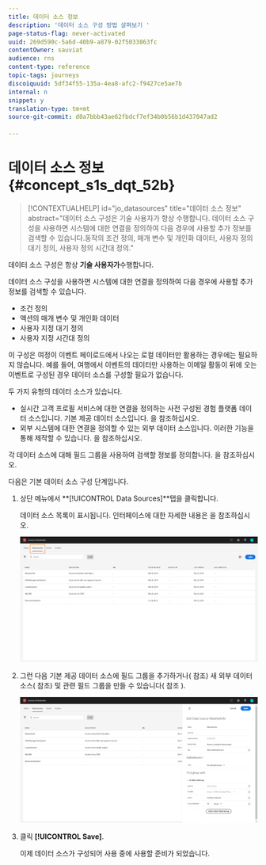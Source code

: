 ```yaml
---
title: 데이터 소스 정보
description: '데이터 소스 구성 방법 살펴보기 '
page-status-flag: never-activated
uuid: 269d590c-5a6d-40b9-a879-02f5033863fc
contentOwner: sauviat
audience: rns
content-type: reference
topic-tags: journeys
discoiquuid: 5df34f55-135a-4ea8-afc2-f9427ce5ae7b
internal: n
snippet: y
translation-type: tm+mt
source-git-commit: d0a7bbb43ae62fbdcf7ef34b0b56b1d437047ad2

---
```



# 데이터 소스 정보 {#concept_s1s_dqt_52b}

>[!CONTEXTUALHELP]
>id=&quot;jo_datasources&quot;
>title=&quot;데이터 소스 정보&quot;
>abstract=&quot;데이터 소스 구성은 기술 사용자가 항상 수행합니다. 데이터 소스 구성을 사용하면 시스템에 대한 연결을 정의하여 다음 경우에 사용할 추가 정보를 검색할 수 있습니다.동작의 조건 정의, 매개 변수 및 개인화 데이터, 사용자 정의 대기 정의, 사용자 정의 시간대 정의.&quot;

데이터 소스 구성은 항상 **기술 사용자가**&#x200B;수행합니다.

데이터 소스 구성을 사용하면 시스템에 대한 연결을 정의하여 다음 경우에 사용할 추가 정보를 검색할 수 있습니다.

* 조건 정의
* 액션의 매개 변수 및 개인화 데이터
* 사용자 지정 대기 정의
* 사용자 지정 시간대 정의

이 구성은 여정이 이벤트 페이로드에서 나오는 로컬 데이터만 활용하는 경우에는 필요하지 않습니다. 예를 들어, 여행에서 이벤트의 데이터만 사용하는 이메일 활동이 뒤에 오는 이벤트로 구성된 경우 데이터 소스를 구성할 필요가 없습니다.

두 가지 유형의 데이터 소스가 있습니다.

* 실시간 고객 프로필 서비스에 대한 연결을 정의하는 사전 구성된 경험 플랫폼 데이터 소스입니다. 기본 제공 데이터 소스입니다. 을 [](../datasource/adobe-experience-platform-data-source.md)참조하십시오.
* 외부 시스템에 대한 연결을 정의할 수 있는 외부 데이터 소스입니다. 이러한 기능을 통해 제작할 수 있습니다. 을 [](../datasource/external-data-sources.md)참조하십시오.

각 데이터 소스에 대해 필드 그룹을 사용하여 검색할 정보를 정의합니다. 을 [](../datasource/field-groups.md)참조하십시오.

다음은 기본 데이터 소스 구성 단계입니다.

1. 상단 메뉴에서 **[!UICONTROL Data Sources]**탭을 클릭합니다.

   데이터 소스 목록이 표시됩니다. 인터페이스에 [](../about/user-interface.md) 대한 자세한 내용은 을 참조하십시오.

   ![](../assets/journey18.png)

1. 그런 다음 기본 제공 데이터 소스에 필드 그룹을 추가하거나( [](../datasource/adobe-experience-platform-data-source.md)참조) 새 외부 데이터 소스( [](../datasource/external-data-sources.md)참조) 및 관련 필드 그룹을 만들 수 있습니다( 참조 [](../datasource/field-groups.md)).

   ![](../assets/journey23.png)

1. 클릭 **[!UICONTROL Save]**.

   이제 데이터 소스가 구성되어 사용 중에 사용할 준비가 되었습니다.
